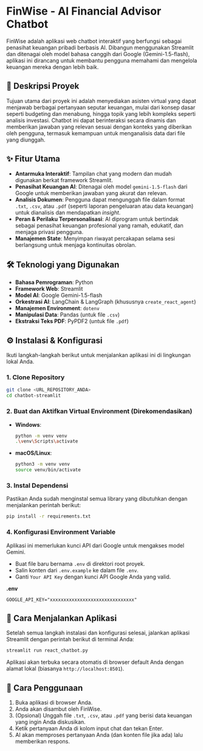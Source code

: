 # FinWise - AI Financial Advisor Chatbot

FinWise adalah aplikasi web chatbot interaktif yang berfungsi sebagai penasihat keuangan pribadi berbasis AI. Dibangun menggunakan Streamlit dan ditenagai oleh model bahasa canggih dari Google (Gemini-1.5-flash), aplikasi ini dirancang untuk membantu pengguna memahami dan mengelola keuangan mereka dengan lebih baik.

## 📜 Deskripsi Proyek

Tujuan utama dari proyek ini adalah menyediakan asisten virtual yang dapat menjawab berbagai pertanyaan seputar keuangan, mulai dari konsep dasar seperti budgeting dan menabung, hingga topik yang lebih kompleks seperti analisis investasi. Chatbot ini dapat berinteraksi secara dinamis dan memberikan jawaban yang relevan sesuai dengan konteks yang diberikan oleh pengguna, termasuk kemampuan untuk menganalisis data dari file yang diunggah.

## ✨ Fitur Utama

- **Antarmuka Interaktif**: Tampilan chat yang modern dan mudah digunakan berkat framework Streamlit.
- **Penasihat Keuangan AI**: Ditenagai oleh model `gemini-1.5-flash` dari Google untuk memberikan jawaban yang akurat dan relevan.
- **Analisis Dokumen**: Pengguna dapat mengunggah file dalam format `.txt`, `.csv`, atau `.pdf` (seperti laporan pengeluaran atau data keuangan) untuk dianalisis dan mendapatkan *insight*.
- **Peran & Perilaku Terpersonalisasi**: AI diprogram untuk bertindak sebagai penasihat keuangan profesional yang ramah, edukatif, dan menjaga privasi pengguna.
- **Manajemen State**: Menyimpan riwayat percakapan selama sesi berlangsung untuk menjaga kontinuitas obrolan.

## 🛠️ Teknologi yang Digunakan

- **Bahasa Pemrograman**: Python
- **Framework Web**: Streamlit
- **Model AI**: Google Gemini-1.5-flash
- **Orkestrasi AI**: LangChain & LangGraph (khususnya `create_react_agent`)
- **Manajemen Environment**: `dotenv`
- **Manipulasi Data**: Pandas (untuk file `.csv`)
- **Ekstraksi Teks PDF**: PyPDF2 (untuk file `.pdf`)

## ⚙️ Instalasi & Konfigurasi

Ikuti langkah-langkah berikut untuk menjalankan aplikasi ini di lingkungan lokal Anda.

### 1. Clone Repository

```bash
git clone <URL_REPOSITORY_ANDA>
cd chatbot-streamlit
```

### 2. Buat dan Aktifkan Virtual Environment (Direkomendasikan)

- **Windows**:
  ```bash
  python -m venv venv
  .\venv\Scripts\activate
  ```
- **macOS/Linux**:
  ```bash
  python3 -m venv venv
  source venv/bin/activate
  ```

### 3. Instal Dependensi

Pastikan Anda sudah menginstal semua library yang dibutuhkan dengan menjalankan perintah berikut:

```bash
pip install -r requirements.txt
```

### 4. Konfigurasi Environment Variable

Aplikasi ini memerlukan kunci API dari Google untuk mengakses model Gemini.

- Buat file baru bernama `.env` di direktori root proyek.
- Salin konten dari `.env.example` ke dalam file `.env`.
- Ganti `Your API Key` dengan kunci API Google Anda yang valid.

**.env**
```
GOOGLE_API_KEY="xxxxxxxxxxxxxxxxxxxxxxxxxxxxxxx"
```

## 🚀 Cara Menjalankan Aplikasi

Setelah semua langkah instalasi dan konfigurasi selesai, jalankan aplikasi Streamlit dengan perintah berikut di terminal Anda:

```bash
streamlit run react_chatbot.py
```

Aplikasi akan terbuka secara otomatis di browser default Anda dengan alamat lokal (biasanya `http://localhost:8501`).

## 📝 Cara Penggunaan

1. Buka aplikasi di browser Anda.
2. Anda akan disambut oleh FinWise.
3. (Opsional) Unggah file `.txt`, `.csv`, atau `.pdf` yang berisi data keuangan yang ingin Anda diskusikan.
4. Ketik pertanyaan Anda di kolom input chat dan tekan Enter.
5. AI akan memproses pertanyaan Anda (dan konten file jika ada) lalu memberikan respons.
